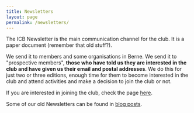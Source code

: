 ---title: Newsletterslayout: pagepermalink: /newsletters/---The ICB Newsletter is the main communication channel for the club. It is a paper document (remember that old stuff?). 
We send it to members and some organisations in Berne. We send it to "prospective members", **those who have told us they are interested in the club and have given us their email and postal addresses**. We do this for just two or three editions, enough time for them to become interested in the club and attend activities and make a decision to join the club or not. 
If you are interested in joining the club, check the page [here](/join/).
Some of our old Newsletters can be found in [blog posts](/category/club/newsletters/).
 
